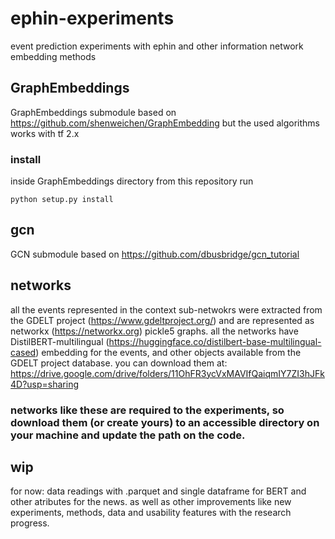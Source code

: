 # ephin-experiments
event prediction experiments with ephin and other information network embedding methods

## GraphEmbeddings
GraphEmbeddings submodule based on https://github.com/shenweichen/GraphEmbedding but the used algorithms works with tf 2.x
### install
inside GraphEmbeddings directory from this repository run
```
python setup.py install
```

## gcn
GCN submodule based on https://github.com/dbusbridge/gcn_tutorial

## networks
all the events represented in the context sub-netwokrs were extracted from the GDELT project (https://www.gdeltproject.org/) and are represented as networkx (https://networkx.org) pickle5 graphs. all the networks have DistilBERT-multilingual (https://huggingface.co/distilbert-base-multilingual-cased) embedding for the events, and other objects available from the GDELT project database. you can download them at:
https://drive.google.com/drive/folders/11OhFR3ycVxMAVIfQaiqmIY7ZI3hJFk4D?usp=sharing

### networks like these are required to the experiments, so download them (or create yours) to an accessible directory on your machine and update the path on the code. 

## wip
for now: data readings with .parquet and single dataframe for BERT and other atributes for the news.
as well as other improvements like new experiments, methods, data and usability features with the research progress.
